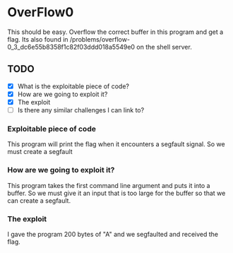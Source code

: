 # OverFlow0

This should be easy. Overflow the correct buffer in this program and get a flag. Its also found in /problems/overflow-0_3_dc6e55b8358f1c82f03ddd018a5549e0 on the shell server.

## TODO

- [x] What is the exploitable piece of code?  
- [x] How are we going to exploit it?
- [x] The exploit
- [ ] Is there any similar challenges I can link to?

### Exploitable piece of code

This program will print the flag when it encounters a segfault signal. So we must create a segfault

### How are we going to exploit it?

This program takes the first command line argument and puts it into a buffer. So we must give it an input that is too large for the buffer so that we can create a segfault.

### The exploit

I gave the program 200 bytes of "A" and we segfaulted and received the flag.
